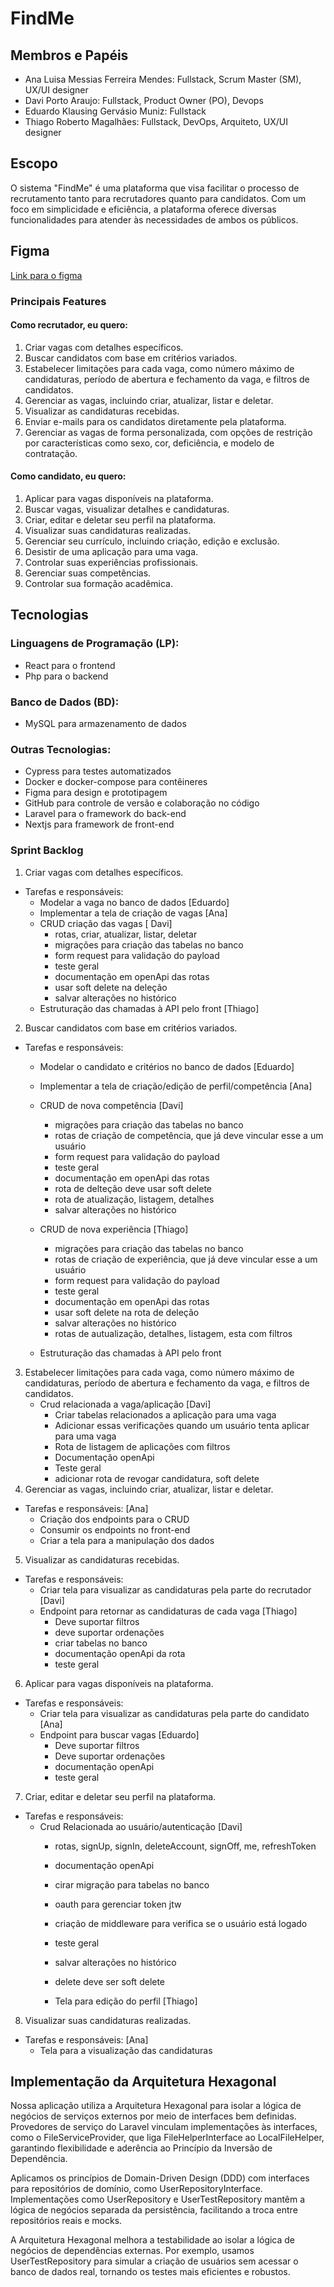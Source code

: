 # FindMe

## Membros e Papéis
- Ana Luisa Messias Ferreira Mendes: Fullstack, Scrum Master (SM), UX/UI designer
- Davi Porto Araujo: Fullstack, Product Owner (PO), Devops
- Eduardo Klausing Gervásio Muniz: Fullstack
- Thiago Roberto Magalhães: Fullstack, DevOps, Arquiteto, UX/UI designer

## Escopo
O sistema "FindMe" é uma plataforma que visa facilitar o processo de recrutamento tanto para recrutadores quanto para candidatos. Com um foco em simplicidade e eficiência, a plataforma oferece diversas funcionalidades para atender às necessidades de ambos os públicos.

## Figma

[Link para o figma](https://www.figma.com/file/9E03uUlkhs4tlAyjkWmJHx/FindMe?type=design&node-id=202%3A2&mode=design&t=viZ9WwJ73szRuBgV-1)

### Principais Features
#### Como recrutador, eu quero:
1. Criar vagas com detalhes específicos.
2. Buscar candidatos com base em critérios variados.
3. Estabelecer limitações para cada vaga, como número máximo de candidaturas, período de abertura e fechamento da vaga, e filtros de candidatos.
4. Gerenciar as vagas, incluindo criar, atualizar, listar e deletar.
5. Visualizar as candidaturas recebidas.
6. Enviar e-mails para os candidatos diretamente pela plataforma.
7. Gerenciar as vagas de forma personalizada, com opções de restrição por características como sexo, cor, deficiência, e modelo de contratação.

#### Como candidato, eu quero:
1. Aplicar para vagas disponíveis na plataforma.
2. Buscar vagas, visualizar detalhes e candidaturas.
3. Criar, editar e deletar seu perfil na plataforma.
4. Visualizar suas candidaturas realizadas.
5. Gerenciar seu currículo, incluindo criação, edição e exclusão.
6. Desistir de uma aplicação para uma vaga.
7. Controlar suas experiências profissionais.
8. Gerenciar suas competências.
9. Controlar sua formação acadêmica.

## Tecnologias
### Linguagens de Programação (LP):
- React para o frontend
- Php para o backend

### Banco de Dados (BD):
- MySQL para armazenamento de dados

### Outras Tecnologias:
- Cypress para testes automatizados
- Docker e docker-compose para contêineres
- Figma para design e prototipagem
- GitHub para controle de versão e colaboração no código
- Laravel para o framework do back-end
- Nextjs para framework de front-end

### Sprint Backlog
1. Criar vagas com detalhes específicos.
 - Tarefas e responsáveis:
     - Modelar a vaga no banco de dados [Eduardo]
     - Implementar a tela de criação de vagas [Ana]
     -  CRUD criação das vagas [ Davi]
        - rotas, criar, atualizar, listar, deletar
        - migrações para criação das tabelas no banco
        - form request para validação do payload
        - teste geral 
        - documentação em openApi das rotas
        - usar soft delete na deleção 
        - salvar alterações no histórico
     - Estruturação das chamadas à API pelo front [Thiago]

2. Buscar candidatos com base em critérios variados.
  - Tarefas e responsáveis:
     - Modelar o candidato e critérios no banco de dados [Eduardo]
     - Implementar a tela de criação/edição de perfil/competência [Ana]

     - CRUD de nova competência  [Davi]
         - migrações para criação das tabelas no banco
         - rotas de criação de competência, que já deve vincular esse a um usuário
         - form request para validação do payload
         - teste geral
         - documentação em openApi das rotas
         - rota de delteção deve usar soft delete
         - rota de atualização, listagem, detalhes
         - salvar alterações no histórico

    - CRUD de nova experiência [Thiago]
      - migrações para criação das tabelas no banco
      - rotas de criação de experiência, que já deve vincular esse a um usuário
      - form request para validação do payload
      - teste geral
      - documentação em openApi das rotas
      - usar soft delete na rota de deleção
      - salvar alterações no histórico
      - rotas de autualização, detalhes, listagem, esta com filtros
    
    - Estruturação das chamadas à API pelo front
       
3. Estabelecer limitações para cada vaga, como número máximo de candidaturas, período de abertura e fechamento da vaga, e filtros de candidatos.
    - Crud relacionada a vaga/aplicação [Davi]
        - Criar tabelas relacionados a aplicação para uma vaga
        - Adicionar essas verificações quando um usuário tenta aplicar para uma vaga
        - Rota de listagem de aplicações com filtros 
        - Documentação openApi
        - Teste geral 
        - adicionar rota de revogar candidatura, soft delete
4. Gerenciar as vagas, incluindo criar, atualizar, listar e deletar.
  - Tarefas e responsáveis: [Ana]
    - Criação dos endpoints para o CRUD
    - Consumir os endpoints no front-end
    - Criar a tela para a manipulação dos dados
      
5. Visualizar as candidaturas recebidas.
  - Tarefas e responsáveis:
    - Criar tela para visualizar as candidaturas pela parte do recrutador [Davi]
    - Endpoint para retornar as candidaturas de cada vaga [Thiago]
        - Deve suportar filtros
        - deve suportar ordenações
        - criar tabelas no banco 
        - documentação openApi da rota 
        - teste geral 
    

6. Aplicar para vagas disponíveis na plataforma.
  - Tarefas e responsáveis:
    - Criar tela para visualizar as candidaturas pela parte do candidato [Ana]
    - Endpoint para buscar vagas [Eduardo]
      - Deve suportar filtros 
      - Deve suportar ordenações
      - documentação openApi
      - teste geral

7. Criar, editar e deletar seu perfil na plataforma.
  - Tarefas e responsáveis:
    - Crud Relacionada ao usuário/autenticação [Davi]
      - rotas, signUp, signIn, deleteAccount, signOff, me, refreshToken
      - documentação openApi
      - cirar migração para tabelas no banco
      - oauth para gerenciar token jtw
      - criação de middleware para verifica se o usuário está logado
      - teste geral
      - salvar alterações no histórico
      - delete deve ser soft delete

      - Tela para edição do perfil [Thiago]
    
8. Visualizar suas candidaturas realizadas.
  - Tarefas e responsáveis: [Ana]
    - Tela para a visualização das candidaturas

## Implementação da Arquitetura Hexagonal

Nossa aplicação utiliza a Arquitetura Hexagonal para isolar a lógica de negócios de serviços externos por meio de
interfaces bem definidas. Provedores de serviço do Laravel vinculam implementações às interfaces, como o
FileServiceProvider, que liga FileHelperInterface ao LocalFileHelper, garantindo flexibilidade e aderência ao Princípio
da Inversão de Dependência.

Aplicamos os princípios de Domain-Driven Design (DDD) com interfaces para repositórios de domínio, como
UserRepositoryInterface. Implementações como UserRepository e UserTestRepository mantêm a lógica de negócios separada da
persistência, facilitando a troca entre repositórios reais e mocks.

A Arquitetura Hexagonal melhora a testabilidade ao isolar a lógica de negócios de dependências externas. Por exemplo,
usamos UserTestRepository para simular a criação de usuários sem acessar o banco de dados real, tornando os testes mais
eficientes e robustos.

